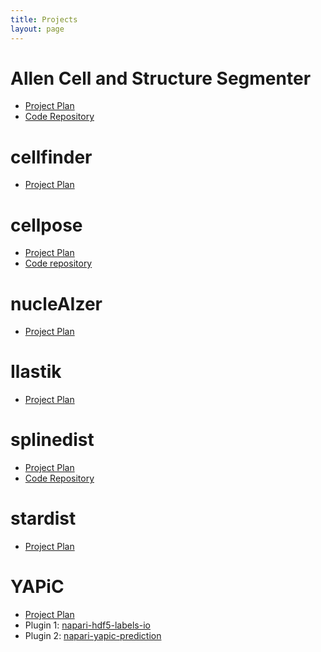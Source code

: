 ```yaml
---
title: Projects
layout: page
---
```


# Allen Cell and Structure Segmenter

- [Project Plan](allen-cell-segmenter)
- [Code Repository](https://github.com/AllenCell/napari-aicssegmentation)

# cellfinder

- [Project Plan](cellfinder)

# cellpose

- [Project Plan](cellpose)
- [Code repository](https://github.com/mouseland/cellpose-napari)

# nucleAIzer

- [Project Plan](nucleaizer)

# Ilastik

- [Project Plan](ilastik)

# splinedist

- [Project Plan](splinedist)
- [Code Repository](https://github.com/uhlmanngroup/napari-splineit)

# stardist

- [Project Plan](stardist)

# YAPiC

- [Project Plan](yapic)
- Plugin 1: [napari-hdf5-labels-io](https://github.com/yapic/napari-hdf5-labels-io)
- Plugin 2: [napari-yapic-prediction](https://github.com/yapic/napari-yapic-prediction)
